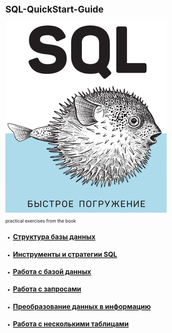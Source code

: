 # SQL-QuickStart-Guide

![title.png](img/title.png)

practical exercises from the book

- ## [Структура базы данных](thesis/CHAPTER1.MD) ## 

- ## [Инструменты и стратегии SQL](thesis/CHAPTER2.MD) ## 

- ## [Работа с базой данных](thesis/CHAPTER3.MD) ## 

- ## [Работа с запросами ](thesis/CHAPTER4.MD) ## 

- ## [Преобразование данных в информацию](thesis/CHAPTER5.MD) ## 

- ## [Работа с несколькими таблицами](thesis/CHAPTER6.MD) ## 
